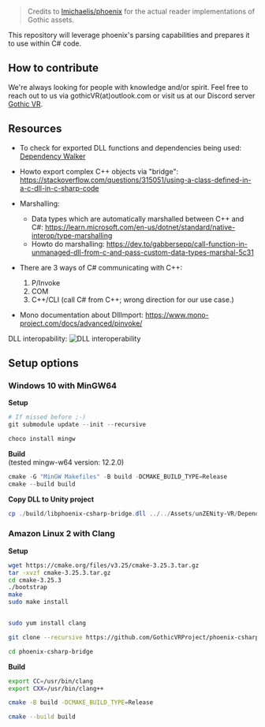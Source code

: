 > Credits to [lmichaelis/phoenix](https://github.com/lmichaelis/phoenix) for the actual reader implementations of Gothic assets.

This repository will leverage phoenix's parsing capabilities and prepares it to use within C# code.


## How to contribute
We're always looking for people with knowledge and/or spirit. Feel free to reach out to us via gothicVR(at)outlook.com or visit us at our Discord server [Gothic VR](https://discord.gg/3EzACMVx).


## Resources

* To check for exported DLL functions and dependencies being used: [Dependency Walker](https://www.dependencywalker.com/)
* Howto export complex C++ objects via "bridge": https://stackoverflow.com/questions/315051/using-a-class-defined-in-a-c-dll-in-c-sharp-code
* Marshalling:
    * Data types which are automatically marshalled between C++ and C#: https://learn.microsoft.com/en-us/dotnet/standard/native-interop/type-marshalling
    * Howto do marshalling: https://dev.to/gabbersepp/call-function-in-unmanaged-dll-from-c-and-pass-custom-data-types-marshal-5c31


* There are 3 ways of C# communicating with C++:
    1. P/Invoke
    2. COM
    3. C++/CLI (call C# from C++; wrong direction for our use case.)

* Mono documentation about DllImport: https://www.mono-project.com/docs/advanced/pinvoke/

DLL interopability:
![DLL interoperability](https://mark-borg.github.io/img/posts/pinvoke-diagram.png)



## Setup options

### Windows 10 with MinGW64

**Setup**  
```powershell
# If missed before ;-)
git submodule update --init --recursive

choco install mingw
```

**Build**  
(tested mingw-w64 version: 12.2.0)
```powershell
cmake -G "MinGW Makefiles" -B build -DCMAKE_BUILD_TYPE=Release
cmake --build build
```

**Copy DLL to Unity project**  
```powershell
cp ./build/libphoenix-csharp-bridge.dll ../../Assets/unZENity-VR/Dependencies/
```

### Amazon Linux 2 with Clang

**Setup**  
```sh
wget https://cmake.org/files/v3.25/cmake-3.25.3.tar.gz
tar -xvzf cmake-3.25.3.tar.gz
cd cmake-3.25.3
./bootstrap
make
sudo make install


sudo yum install clang

git clone --recursive https://github.com/GothicVRProject/phoenix-csharp-bridge.git

cd phoenix-csharp-bridge
```

**Build**  
```sh
export CC=/usr/bin/clang
export CXX=/usr/bin/clang++

cmake -B build -DCMAKE_BUILD_TYPE=Release

cmake --build build
```